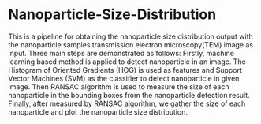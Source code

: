 # Nanoparticle-Size-Distribution

This is a pipeline for obtaining the nanoparticle size distribution output with the nanoparticle samples transmission electron microscopy(TEM) image as input. Three main steps are demonstrated as follows: 
Firstly, machine learning based method is applied to detect nanoparticle in an image. The Histogram of Oriented Gradients (HOG) is used as features and Support Vector Machines (SVM) as the classifier to detect nanoparticle in given image. 
Then RANSAC algorithm is used to measure the size of each nanoparticle in the bounding boxes from the nanoparticle detection result.
Finally, after measured by RANSAC algorithm, we gather the size of each nanoparticle and plot the nanoparticle size distribution. 
